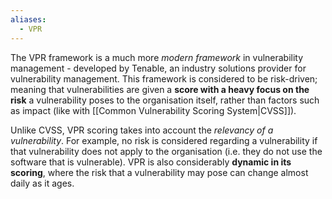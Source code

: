 ```yaml
---
aliases:
  - VPR
---
```

The VPR framework is a much more *modern framework* in vulnerability management - developed by Tenable, an industry solutions provider for vulnerability management. This framework is considered to be risk-driven; meaning that vulnerabilities are given a **score with a heavy focus on the risk** a vulnerability poses to the organisation itself, rather than factors such as impact (like with [[Common Vulnerability Scoring System|CVSS]]).

Unlike CVSS, VPR scoring takes into account the *relevancy of a vulnerability*. For example, no risk is considered regarding a vulnerability if that vulnerability does not apply to the organisation (i.e. they do not use the software that is vulnerable). VPR is also considerably **dynamic in its scoring**, where the risk that a vulnerability may pose can change almost daily as it ages.